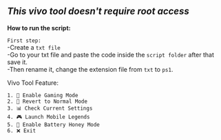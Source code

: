 *This vivo tool doesn't require root access*
---
**How to run the script:**  

`First step:`   
-Create a `txt file`  
-Go to your txt file and paste the code inside the `script folder` after that save it.  
-Then rename it, change the extension file from `txt` to `ps1`. 

Vivo Tool Feature:
```
1. 🚀 Enable Gaming Mode
2. 🧹 Revert to Normal Mode
3. 📊 Check Current Settings
4. 🎮 Launch Mobile Legends
5. 🐝 Enable Battery Honey Mode
6. ❌ Exit
```

